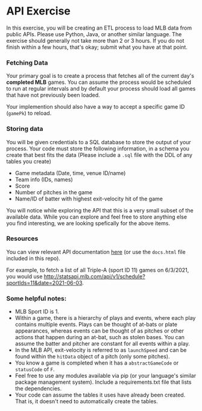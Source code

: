 # API Exercise
In this exercise, you will be creating an ETL process to load MLB data from public APIs. Please use Python, Java, or another similar language. The exercise should generally not take more than 2 or 3 hours. If you do not finish within a few hours, that's okay; submit what you have at that point.

### Fetching Data
Your primary goal is to create a process that fetches all of the current day's **completed MLB** games. You can assume the process would be scheduled to run at regular intervals and by default your process should load all games that have not previously been loaded.

Your implemention should also have a way to accept a specific game ID (`gamePk`) to reload.

### Storing data
You will be given credentials to a SQL database to store the output of your process. Your code must store the following information, in a schema you create that best fits the data (Please include a `.sql` file with the DDL of any tables you create)

- Game metadata (Date, time, venue ID/name)
- Team info (IDs, names)
- Score
- Number of pitches in the game
- Name/ID of batter with highest exit-velocity hit of the game

You will notice while exploring the API that this is a very small subset of the available data. While you can explore and feel free to store anything else you find interesting, we are looking spefically for the above items.

### Resources
You can view relevant API documentation [here](https://chcubs-docs.s3.us-east-1.amazonaws.com/docs.html) (or use the `docs.html` file included in this repo).

For example, to fetch a list of all Triple-A (sport ID 11) games on 6/3/2021, you would use http://statsapi.mlb.com/api/v1/schedule?sportIds=11&date=2021-06-03.

### Some helpful notes:
- MLB Sport ID is 1.
- Within a game, there is a hierarchy of plays and events, where each play contains multiple events. Plays can be thought of at-bats or plate appearances, whereas events can be thought of as pitches or other actions that happen during an at-bat, such as stolen bases. You can assume the batter and pitcher are constant for all events within a play.
- In the MLB API, exit-velocity is referred to as `launchSpeed` and can be found within the `hitData` object of a pitch (only some pitches).
- You know a game is completed when it has a `abstractGameCode` or `statusCode` of `F`.
- Feel free to use any modules available via pip (or your language's similar package management system). Include a requirements.txt file that lists the dependencies.
- Your code can assume the tables it uses have already been created. That is, it doesn't need to automatically create the tables.
